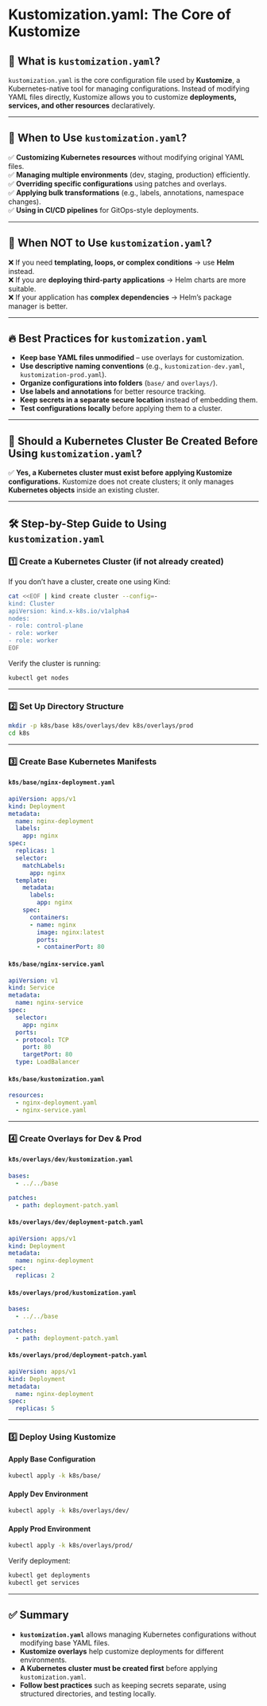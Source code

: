 # Kustomization.yaml: The Core of Kustomize

## 📌 What is `kustomization.yaml`?
`kustomization.yaml` is the core configuration file used by **Kustomize**, a Kubernetes-native tool for managing configurations. Instead of modifying YAML files directly, Kustomize allows you to customize **deployments, services, and other resources** declaratively.

---

## 🤔 When to Use `kustomization.yaml`?
✅ **Customizing Kubernetes resources** without modifying original YAML files.<br/>
✅ **Managing multiple environments** (dev, staging, production) efficiently.<br/>
✅ **Overriding specific configurations** using patches and overlays.<br/>
✅ **Applying bulk transformations** (e.g., labels, annotations, namespace changes).<br/>
✅ **Using in CI/CD pipelines** for GitOps-style deployments.<br/>

---

## 🚫 When NOT to Use `kustomization.yaml`?
❌ If you need **templating, loops, or complex conditions** → use **Helm** instead.<br/>
❌ If you are **deploying third-party applications** → Helm charts are more suitable.<br/>
❌ If your application has **complex dependencies** → Helm’s package manager is better.<br/>

---

## 🔥 Best Practices for `kustomization.yaml`
- **Keep base YAML files unmodified** – use overlays for customization.
- **Use descriptive naming conventions** (e.g., `kustomization-dev.yaml`, `kustomization-prod.yaml`).
- **Organize configurations into folders** (`base/` and `overlays/`).
- **Use labels and annotations** for better resource tracking.
- **Keep secrets in a separate secure location** instead of embedding them.
- **Test configurations locally** before applying them to a cluster.

---

## 🚀 Should a Kubernetes Cluster Be Created Before Using `kustomization.yaml`?
✅ **Yes, a Kubernetes cluster must exist before applying Kustomize configurations.**
Kustomize does not create clusters; it only manages **Kubernetes objects** inside an existing cluster.

---

## 🛠 Step-by-Step Guide to Using `kustomization.yaml`

### **1️⃣ Create a Kubernetes Cluster** (if not already created)
If you don’t have a cluster, create one using Kind:
```sh
cat <<EOF | kind create cluster --config=-
kind: Cluster
apiVersion: kind.x-k8s.io/v1alpha4
nodes:
- role: control-plane
- role: worker
- role: worker
EOF
```
Verify the cluster is running:
```sh
kubectl get nodes
```

---

### **2️⃣ Set Up Directory Structure**
```sh
mkdir -p k8s/base k8s/overlays/dev k8s/overlays/prod
cd k8s
```

---

### **3️⃣ Create Base Kubernetes Manifests**

#### `k8s/base/nginx-deployment.yaml`
```yaml
apiVersion: apps/v1
kind: Deployment
metadata:
  name: nginx-deployment
  labels:
    app: nginx
spec:
  replicas: 1
  selector:
    matchLabels:
      app: nginx
  template:
    metadata:
      labels:
        app: nginx
    spec:
      containers:
      - name: nginx
        image: nginx:latest
        ports:
        - containerPort: 80
```

#### `k8s/base/nginx-service.yaml`
```yaml
apiVersion: v1
kind: Service
metadata:
  name: nginx-service
spec:
  selector:
    app: nginx
  ports:
  - protocol: TCP
    port: 80
    targetPort: 80
  type: LoadBalancer
```

#### `k8s/base/kustomization.yaml`
```yaml
resources:
  - nginx-deployment.yaml
  - nginx-service.yaml
```

---

### **4️⃣ Create Overlays for Dev & Prod**

#### `k8s/overlays/dev/kustomization.yaml`
```yaml
bases:
  - ../../base

patches:
  - path: deployment-patch.yaml
```

#### `k8s/overlays/dev/deployment-patch.yaml`
```yaml
apiVersion: apps/v1
kind: Deployment
metadata:
  name: nginx-deployment
spec:
  replicas: 2
```

#### `k8s/overlays/prod/kustomization.yaml`
```yaml
bases:
  - ../../base

patches:
  - path: deployment-patch.yaml
```

#### `k8s/overlays/prod/deployment-patch.yaml`
```yaml
apiVersion: apps/v1
kind: Deployment
metadata:
  name: nginx-deployment
spec:
  replicas: 5
```

---

### **5️⃣ Deploy Using Kustomize**
#### **Apply Base Configuration**
```sh
kubectl apply -k k8s/base/
```

#### **Apply Dev Environment**
```sh
kubectl apply -k k8s/overlays/dev/
```

#### **Apply Prod Environment**
```sh
kubectl apply -k k8s/overlays/prod/
```

Verify deployment:
```sh
kubectl get deployments
kubectl get services
```

---

## ✅ Summary
- **`kustomization.yaml`** allows managing Kubernetes configurations without modifying base YAML files.
- **Kustomize overlays** help customize deployments for different environments.
- **A Kubernetes cluster must be created first** before applying `kustomization.yaml`.
- **Follow best practices** such as keeping secrets separate, using structured directories, and testing locally.



